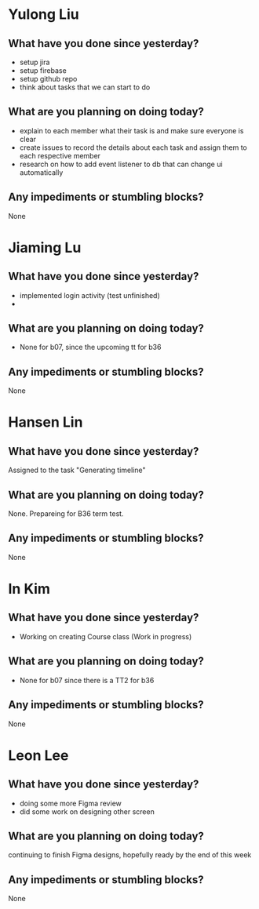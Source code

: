 # Yulong Liu

## What have you done since yesterday?

- setup jira
- setup firebase
- setup github repo
- think about tasks that we can start to do

## What are you planning on doing today?

- explain to each member what their task is and make sure everyone is clear
- create issues to record the details about each task and assign them to each respective member
- research on how to add event listener to db that can change ui automatically

## Any impediments or stumbling blocks?

None

# Jiaming Lu

## What have you done since yesterday?

- implemented login activity (test unfinished)
- 
## What are you planning on doing today?

- None for b07, since the upcoming tt for b36

## Any impediments or stumbling blocks?

None

# Hansen Lin

## What have you done since yesterday?
Assigned to the task "Generating timeline"
## What are you planning on doing today?
None. Prepareing for B36 term test.
## Any impediments or stumbling blocks?

None

# In Kim

## What have you done since yesterday?
- Working on creating Course class (Work in progress)

## What are you planning on doing today?
- None for b07 since there is a TT2 for b36

## Any impediments or stumbling blocks?

None

# Leon Lee

## What have you done since yesterday?
- doing some more Figma review
- did some work on designing other screen

## What are you planning on doing today?
continuing to finish Figma designs, hopefully ready by the end of this week
## Any impediments or stumbling blocks?
None

